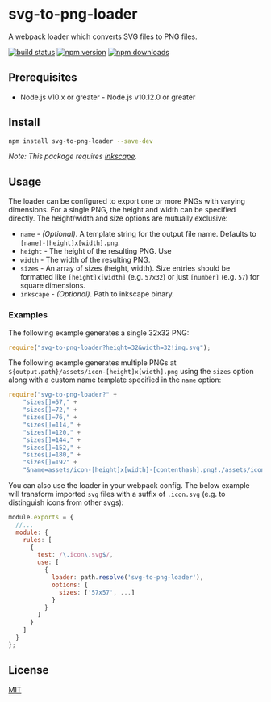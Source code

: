 # svg-to-png-loader

A webpack loader which converts SVG files to PNG files.

[![build status](https://img.shields.io/travis/github1/svg-to-png-loader/master.svg?style=flat-square)](https://travis-ci.org/github1/svg-to-png-loader)
[![npm version](https://img.shields.io/npm/v/svg-to-png-loader.svg?style=flat-square)](https://www.npmjs.com/package/svg-to-png-loader)
[![npm downloads](https://img.shields.io/npm/dm/svg-to-png-loader.svg?style=flat-square)](https://www.npmjs.com/package/svg-to-png-loader)

## Prerequisites

- Node.js v10.x or greater	- Node.js v10.12.0 or greater

## Install

```bash
npm install svg-to-png-loader --save-dev
```

_Note: This package requires [inkscape][inkscape]._

## Usage

The loader can be configured to export one or more PNGs with varying dimensions. For a single PNG, the height and width can be specified directly. The height/width and size options are mutually exclusive:

- `name` - _(Optional)_. A template string for the output file name. Defaults to `[name]-[height]x[width].png`.
- `height` - The height of the resulting PNG. Use
- `width` - The width of the resulting PNG.
- `sizes` - An array of sizes (height, width). Size entries should be formatted like `[height]x[width]` (e.g. `57x32`) or just `[number]` (e.g. `57`) for square dimensions. 
- `inkscape` - _(Optional)_. Path to inkscape binary.

### Examples
The following example generates a single 32x32 PNG:
```js
require("svg-to-png-loader?height=32&width=32!img.svg");
```
The following example generates multiple PNGs at `${output.path}/assets/icon-[height]x[width].png` using the `sizes` option along with a custom name template specified in the `name` option:
```js
require("svg-to-png-loader?" +
    "sizes[]=57," +
    "sizes[]=72," +
    "sizes[]=76," +
    "sizes[]=114," +
    "sizes[]=120," +
    "sizes[]=144," +
    "sizes[]=152," +
    "sizes[]=180," +
    "sizes[]=192" +
    "&name=assets/icon-[height]x[width]-[contenthash].png!./assets/icon.svg");
```
You can also use the loader in your webpack config. The below example will transform imported `svg` files with a suffix of `.icon.svg` (e.g. to distinguish icons from other svgs):
```js
module.exports = {
  //...
  module: {
    rules: [
      {
        test: /\.icon\.svg$/,
        use: [
          {
            loader: path.resolve('svg-to-png-loader'),
            options: {
              sizes: ['57x57', ...]
            }
          }
        ]
      }
    ]
  }
};
```
[inkscape]: https://inkscape.org/

## License
[MIT](LICENSE.md)
